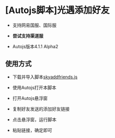 # [Autojs脚本]光遇添加好友

- 支持网易国服、国际服

- **尝试支持渠道服**
  
- Autojs版本4.1.1 Alpha2

## 使用方式

- 下载并导入脚本[skyaddfriends.js](skyaddfriends.js)
  
- 使用Autojs打开本脚本
  
- 打开Autojs悬浮窗
  
- 复制好友发送的添加好友链接
  
- 点击悬浮窗，运行脚本

- 粘贴链接，确定即可
